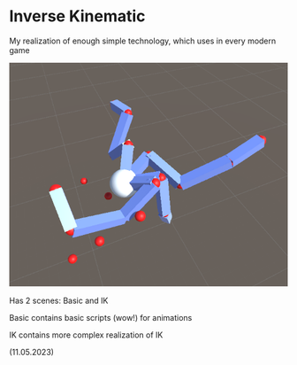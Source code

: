 ﻿# Inverse Kinematic

My realization of enough simple technology, which uses in every 
modern game

![screenshot.1226.png](screenshot.1226.png)

Has 2 scenes: Basic and IK

Basic contains basic scripts (wow!) for animations

IK contains more complex realization of IK

(11.05.2023)
